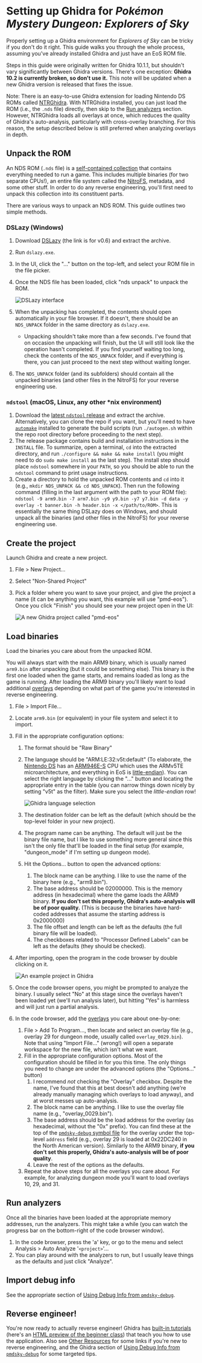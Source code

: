 # Setting up Ghidra for _Pokémon Mystery Dungeon: Explorers of Sky_
Properly setting up a Ghidra environment for _Explorers of Sky_ can be tricky if you don't do it right. This guide walks you through the whole process, assuming you've already installed Ghidra and just have an EoS ROM file.

Steps in this guide were originally written for Ghidra 10.1.1, but shouldn't vary significantly between Ghidra versions. There's one exception: **Ghidra 10.2 is currently broken, so don't use it.** This note will be updated when a new Ghidra version is released that fixes the issue.

Note: There is an easy-to-use Ghidra extension for loading Nintendo DS ROMs called [NTRGhidra](https://github.com/pedro-javierf/NTRGhidra). With NTRGhidra installed, you can just load the ROM (i.e., the `.nds` file) directly, then skip to the [Run analyzers](#run-analyzers) section. However, NTRGhidra loads all overlays at once, which reduces the quality of Ghidra's auto-analysis, particularly with cross-overlay branching. For this reason, the setup described below is still preferred when analyzing overlays in depth.

## Unpack the ROM
An NDS ROM (`.nds` file) is a [self-contained collection](https://problemkaputt.de/gbatek.htm#dscartridgeheader) that contains everything needed to run a game. This includes multiple binaries (for two separate CPUs!), an entire file system called the [NitroFS](https://problemkaputt.de/gbatek.htm#dscartridgenitroromandnitroarcfilesystems), metadata, and some other stuff. In order to do any reverse engineering, you'll first need to unpack this collection into its constituent parts.

There are various ways to unpack an NDS ROM. This guide outlines two simple methods.

### DSLazy (Windows)
1. Download [DSLazy](https://projectpokemon.org/home/files/file/2118-dslazy/) (the link is for v0.6) and extract the archive.
2. Run `dslazy.exe`.
3. In the UI, click the "..." button on the top-left, and select your ROM file in the file picker.
4. Once the NDS file has been loaded, click "nds unpack" to unpack the ROM.

   ![DSLazy interface](images/dslazy.png)

5. When the unpacking has completed, the contents should open automatically in your file browser. If it doesn't, there should be an `NDS_UNPACK` folder in the same directory as `dslazy.exe`.
    - Unpacking shouldn't take more than a few seconds. I've found that on occasion the unpacking will finish, but the UI will still look like the operation hasn't completed. If you find yourself waiting too long, check the contents of the `NDS_UNPACK` folder, and if everything is there, you can just proceed to the next step without waiting longer.
6. The `NDS_UNPACK` folder (and its subfolders) should contain all the unpacked binaries (and other files in the NitroFS) for your reverse engineering use.

### `ndstool` (macOS, Linux, any other *nix environment)
1. Download the [latest `ndstool` release](https://github.com/devkitPro/ndstool/releases/latest) and extract the archive. Alternatively, you can clone the repo if you want, but you'll need to have [`automake`](https://www.gnu.org/software/automake/) installed to generate the build scripts (run `./autogen.sh` within the repo root directory before proceeding to the next step).
2. The release package contains build and installation instructions in the `INSTALL` file. To summarize, open a terminal, `cd` into the extracted directory, and run `./configure && make && make install` (you might need to do `sudo make install` as the last step). The install step should place `ndstool` somewhere in your `PATH`, so you should be able to run the `ndstool` command to print usage instructions.
3. Create a directory to hold the unpacked ROM contents and `cd` into it (e.g., `mkdir NDS_UNPACK && cd NDS_UNPACK`). Then run the following command (filling in the last argument with the path to your ROM file): `ndstool -9 arm9.bin -7 arm7.bin -y9 y9.bin -y7 y7.bin -d data -y overlay -t banner.bin -h header.bin -x </path/to/ROM>`. This is essentially the same thing DSLazy does on Windows, and should unpack all the binaries (and other files in the NitroFS) for your reverse engineering use.

## Create the project
Launch Ghidra and create a new project.

1. File > New Project...
2. Select "Non-Shared Project"
3. Pick a folder where you want to save your project, and give the project a name (it can be anything you want, this example will use "pmd-eos"). Once you click "Finish" you should see your new project open in the UI:

   ![A new Ghidra project called "pmd-eos"](images/ghidra-new-project.png)

## Load binaries
Load the binaries you care about from the unpacked ROM.

You will always start with the main ARM9 binary, which is usually named `arm9.bin` after unpacking (but it could be something else). This binary is the first one loaded when the game starts, and remains loaded as long as the game is running. After loading the ARM9 binary you'll likely want to load additional [overlays](overlays.md) depending on what part of the game you're interested in reverse engineering.

1. File > Import File...
2. Locate `arm9.bin` (or equivalent) in your file system and select it to import.
3. Fill in the appropriate configuration options:
    1. The format should be "Raw Binary"
    2. The language should be "ARM:LE:32:v5t:default" (To elaborate, the [Nintendo DS](https://en.wikipedia.org/wiki/Nintendo_DS) has an [ARM946E-S](https://en.wikipedia.org/wiki/ARM9#ARM9E-S_and_ARM9EJ-S) CPU which uses the ARMv5TE microarchitecture, and everything in EoS is [little-endian](https://en.wikipedia.org/wiki/Endianness)). You can select the right language by clicking the "..." button and locating the appropriate entry in the table (you can narrow things down nicely by setting "v5t" as the filter). Make sure you select the _little-endian_ row!

       ![Ghidra language selection](images/ghidra-language.png)

    3. The destination folder can be left as the default (which should be the top-level folder in your new project).
    4. The program name can be anything. The default will just be the binary file name, but I like to use something more general since this isn't the only file that'll be loaded in the final setup (for example, "dungeon_mode" if I'm setting up dungeon mode).
    5. Hit the Options... button to open the advanced options:
        1. The block name can be anything. I like to use the name of the binary here (e.g., "arm9.bin").
        2. The base address should be 02000000. This is the memory address (in hexadecimal) where the game loads the ARM9 binary. **If you don't set this properly, Ghidra's auto-analysis will be of poor quality.** (This is because the binaries have hard-coded addresses that assume the starting address is 0x2000000)
        3. The file offset and length can be left as the defaults (the full binary file will be loaded).
        4. The checkboxes related to "Processor Defined Labels" can be left as the defaults (they should be checked).
4. After importing, open the program in the code browser by double clicking on it.

   ![An example project in Ghidra](images/ghidra-project-selection.png)

5. Once the code browser opens, you might be prompted to analyze the binary. I usually select "No" at this stage since the overlays haven't been loaded yet (we'll run analysis later), but hitting "Yes" is harmless and will just run a partial analysis.
6. In the code browser, add the [overlays](overlays.md) you care about one-by-one:
    1. File > Add To Program..., then locate and select an overlay file (e.g., overlay 29 for dungeon mode, usually called `overlay_0029.bin`). Note that using "Import File..." (wrong!) will open a separate workspace for the new file, which isn't what we want.
    2. Fill in the appropriate configuration options. Most of the configuration should be filled in for you this time. The only things you need to change are under the advanced options (the "Options..." button)
        1. I recommend _not_ checking the "Overlay" checkbox. Despite the name, I've found that this at best doesn't add anything (we're already manually managing which overlays to load anyway), and at worst messes up auto-analysis.
        2. The block name can be anything. I like to use the overlay file name (e.g., "overlay_0029.bin").
        3. The base address should be the load address for the overlay (as hexadecimal, without the "0x" prefix). You can find these at the top of the [`pmdsky-debug` symbol file](../symbols) for the overlay under the top-level `address` field (e.g., overlay 29 is loaded at 0x22DC240 in the North American version). Similarly to the ARM9 binary, **if you don't set this properly, Ghidra's auto-analysis will be of poor quality**.
        4. Leave the rest of the options as the defaults.
    3. Repeat the above steps for all the overlays you care about. For example, for analyzing dungeon mode you'll want to load overlays 10, 29, and 31.

## Run analyzers
Once all the binaries have been loaded at the appropriate memory addresses, run the analyzers. This might take a while (you can watch the progress bar on the bottom-right of the code browser window).

1. In the code browser, press the 'a' key, or go to the menu and select Analysis > Auto Analyze '`<project>`'...
2. You can play around with the analyzers to run, but I usually leave things as the defaults and just click "Analyze".

## Import debug info
See the appropriate section of [Using Debug Info from `pmdsky-debug`](using-debug-info.md#ghidra).

## Reverse engineer!
You're now ready to actually reverse engineer! Ghidra has [built-in tutorials](https://github.com/NationalSecurityAgency/ghidra/tree/master/GhidraDocs/GhidraClass) (here's an [HTML preview of the beginner class](https://htmlpreview.github.io/?https://github.com/NationalSecurityAgency/ghidra/blob/stable/GhidraDocs/GhidraClass/Beginner/Introduction_to_Ghidra_Student_Guide.html)) that teach you how to use the application. Also see [Other Resources](resources.md) for some links if you're new to reverse engineering, and the Ghidra section of [Using Debug Info from `pmdsky-debug`](using-debug-info.md#ghidra) for some targeted tips.
